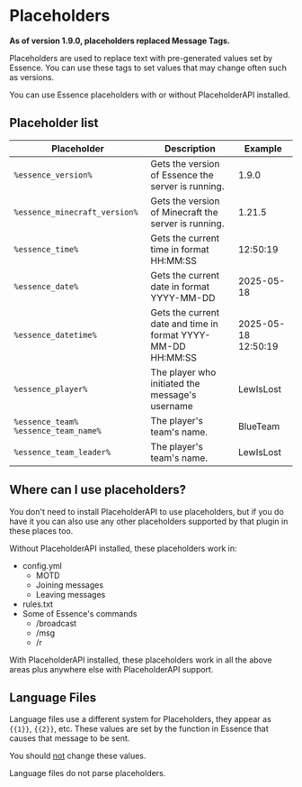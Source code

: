 # Placeholders

<warning>
    <strong>As of version 1.9.0, placeholders replaced Message Tags.</strong>
</warning>

Placeholders are used to replace text with pre-generated values set by Essence.
You can use these tags to set values that may change often such as versions.

You can use Essence placeholders with or without PlaceholderAPI installed.

## Placeholder list
| Placeholder                            | Description                                                  | Example             |
|----------------------------------------|--------------------------------------------------------------|---------------------|
| `%essence_version%`                    | Gets the version of Essence the server is running.           | 1.9.0               |
| `%essence_minecraft_version%`          | Gets the version of Minecraft the server is running.         | 1.21.5              |
| `%essence_time%`                       | Gets the current time in format HH:MM:SS                     | 12:50:19            |
| `%essence_date%`                       | Gets the current date in format YYYY-MM-DD                   | 2025-05-18          |
| `%essence_datetime%`                   | Gets the current date and time in format YYYY-MM-DD HH:MM:SS | 2025-05-18 12:50:19 |
| `%essence_player%`                     | The player who initiated the message's username              | LewIsLost           |
| `%essence_team%` `%essence_team_name%` | The player's team's name.                                    | BlueTeam            |
| `%essence_team_leader%`                | The player's team's name.                                    | LewIsLost           |

## Where can I use placeholders?
You don't need to install PlaceholderAPI to use placeholders, but if you do have it you can also use any other placeholders supported by that plugin in these places too.

Without PlaceholderAPI installed, these placeholders work in:
- config.yml
  - MOTD
  - Joining messages
  - Leaving messages
- rules.txt
- Some of Essence's commands
  - /broadcast
  - /msg
  - /r

With PlaceholderAPI installed, these placeholders work in all the above areas plus anywhere else with PlaceholderAPI support.

## Language Files
Language files use a different system for Placeholders, they appear as `{{1}}`, `{{2}}`, etc.
These values are set by the function in Essence that causes that message to be sent.

You should <u>not</u> change these values.

Language files do not parse placeholders.